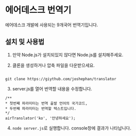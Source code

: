 # 에어데스크 번역기
에어데스크 개발에 사용되는 9개국어 번역기입니다.

## 설치 및 사용법

1. 만약 Node.js가 설치되있지 않다면 Node.js를 설치해주세요.

2. 클론을 생성하거나 압축 파일을 다운받으세요.

~~~

git clone https://giythub.com/joshephan/translator

~~~

3. server.js를 열어 번역할 내용을 수정합니다.

~~~
/**
* 첫번째 파라미터는 번역 출발 언어의 국가코드,
* 두번째 파라미터는 번역할 텍스트입니다.
*/
airTranslator('ko', '안녕하세요');

~~~

4. `node server.js`로 실행합니다. console창에 결과가 나타납니다.

